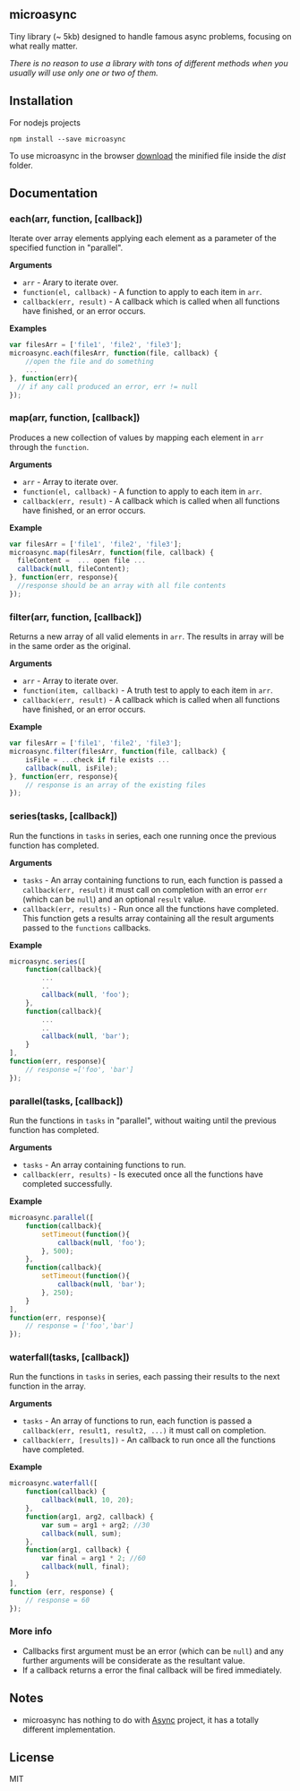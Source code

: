 ## microasync

Tiny library (~ 5kb) designed to handle famous async problems, focusing on what
really matter.

_There is no reason to use a library with tons of different methods
when you usually will use only one or two of them._

## Installation

For nodejs projects

  `npm install --save microasync`

To use microasync in the browser [download](https://raw.githubusercontent.com/FelipeBB/microasync/master/dist/microasync.min.js)
the minified file inside the _dist_ folder.


## Documentation

<a name="each"></a>
### each(arr, function, [callback])

Iterate over array elements applying each element as a parameter of the specified function
in "parallel".

__Arguments__

* `arr` - Arary to iterate over.
* `function(el, callback)` - A function to apply to each item in `arr`.
* `callback(err, result)` - A callback which is called when all functions
  have finished, or an error occurs.

__Examples__


```js
var filesArr = ['file1', 'file2', 'file3'];
microasync.each(filesArr, function(file, callback) {
    //open the file and do something
    ...
}, function(err){
  // if any call produced an error, err != null
});
```
<a name="map"></a>

### map(arr, function, [callback])

Produces a new collection of values by mapping each element in `arr` through
the `function`.

__Arguments__

* `arr` - Array to iterate over.
* `function(el, callback)` - A function to apply to each item in `arr`.
* `callback(err, result)` - A callback which is called when all functions
  have finished, or an error occurs.

__Example__

```js
var filesArr = ['file1', 'file2', 'file3'];
microasync.map(filesArr, function(file, callback) {
  fileContent =  ... open file ...
  callback(null, fileContent);
}, function(err, response){
  //response should be an array with all file contents
});
```

<a name="filter"></a>

### filter(arr, function, [callback])

Returns a new array of all valid elements in `arr`.
The results in array will be in the same order as the original.

__Arguments__

* `arr` - Array to iterate over.
* `function(item, callback)` - A truth test to apply to each item in `arr`.
* `callback(err, result)` - A callback which is called when all functions
  have finished, or an error occurs.

__Example__

```js
var filesArr = ['file1', 'file2', 'file3'];
microasync.filter(filesArr, function(file, callback) {
    isFile = ...check if file exists ...
    callback(null, isFile);
}, function(err, response){
    // response is an array of the existing files
});
```

<a name="series"></a>

### series(tasks, [callback])

Run the functions in `tasks` in series, each one running once the previous
function has completed.

__Arguments__

* `tasks` - An array containing functions to run, each function is passed
  a `callback(err, result)` it must call on completion with an error `err` (which can
  be `null`) and an optional `result` value.
* `callback(err, results)` - Run once all the functions
  have completed. This function gets a results array containing all
  the result arguments passed to the `functions` callbacks.

__Example__

```js
microasync.series([
    function(callback){
        ...
        ..
        callback(null, 'foo');
    },
    function(callback){
        ...
        ..
        callback(null, 'bar');
    }
],
function(err, response){
    // response =['foo', 'bar']
});
```

<a name="parallel"></a>

### parallel(tasks, [callback])

Run the functions in `tasks` in "parallel", without waiting until the previous
function has completed.

__Arguments__

* `tasks` - An array containing functions to run.
* `callback(err, results)` - Is executed once all the functions
  have completed successfully.

__Example__

```js
microasync.parallel([
    function(callback){
        setTimeout(function(){
            callback(null, 'foo');
        }, 500);
    },
    function(callback){
        setTimeout(function(){
            callback(null, 'bar');
        }, 250);
    }
],
function(err, response){
    // response = ['foo','bar']
});
```

<a name="waterfall"></a>

### waterfall(tasks, [callback])

Run the functions in `tasks` in series, each passing their results to the next function in
the array.

__Arguments__

* `tasks` - An array of functions to run, each function is passed a
  `callback(err, result1, result2, ...)` it must call on completion.
* `callback(err, [results])` - An callback to run once all the functions
  have completed.



__Example__

```js
microasync.waterfall([
    function(callback) {
        callback(null, 10, 20);
    },
    function(arg1, arg2, callback) {
        var sum = arg1 + arg2; //30
        callback(null, sum);
    },
    function(arg1, callback) {
        var final = arg1 * 2; //60
        callback(null, final);
    }
],
function (err, response) {
    // response = 60
});
```
### More info
- Callbacks first argument must be an error (which can be `null`) and any
further arguments will be considerate as the resultant value.
- If a callback returns a error the final callback will be fired immediately.


## Notes
- microasync has nothing to do with [Async](https://github.com/caolan/async) project, it has a totally different implementation.

## License
MIT
